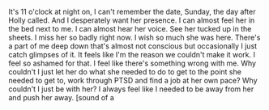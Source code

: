 ﻿It's 11 o'clock at night on, I can't remember the date, Sunday, the day after Holly called.
And I desperately want her presence.
I can almost feel her in the bed next to me. I can almost hear her voice.
See her tucked up in the sheets.
I miss her so badly right now.
I wish so much she was here.
There's a part of me deep down that's almost not conscious but occasionally I just catch glimpses of it.
It feels like I'm the reason we couldn't make it work.
I feel so ashamed for that.
I feel like there's something wrong with me.
Why couldn't I just let her do what she needed to do to get to the point she needed to get to, work through PTSD and find a job at her own pace?
Why couldn't I just be with her? I always feel like I needed to be away from her and push her away.
[sound of a
